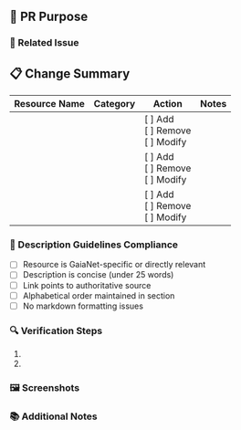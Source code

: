 ## 📌 PR Purpose

<!--
  Clearly state what this PR accomplishes:
  Example: "Adds 3 new GaiaNet SDK resources to Development Tools section"
-->

### 🔗 Related Issue

<!-- Fixes #issue_number or Resolves #issue_number -->

## 📋 Change Summary

| Resource Name | Category | Action                                  | Notes |
| ------------- | -------- | --------------------------------------- | ----- |
|               |          | [ ] Add <br> [ ] Remove <br> [ ] Modify |       |
|               |          | [ ] Add <br> [ ] Remove <br> [ ] Modify |       |
|               |          | [ ] Add <br> [ ] Remove <br> [ ] Modify |       |

### 📝 Description Guidelines Compliance

<!-- Confirm resource meets these criteria -->

- [ ] Resource is GaiaNet-specific or directly relevant
- [ ] Description is concise (under 25 words)
- [ ] Link points to authoritative source
- [ ] Alphabetical order maintained in section
- [ ] No markdown formatting issues

### 🔍 Verification Steps

<!-- How were changes validated? -->

1.
2.

### 🖼️ Screenshots

<!-- Show updated section(s) of README.md -->

### 📚 Additional Notes

<!--
  Any special considerations:
  - Why resource was placed in specific category
  - Temporary vs permanent changes
  - Future maintenance notes
-->
